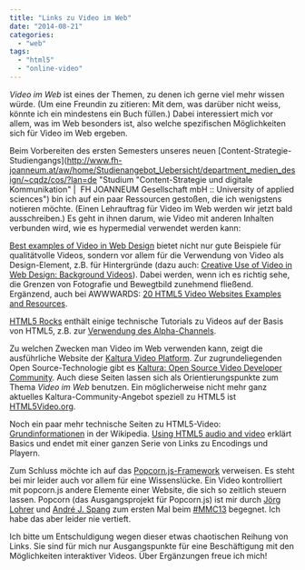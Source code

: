 ```yaml
---
title: "Links zu Video im Web"
date: "2014-08-21"
categories: 
  - "web"
tags: 
  - "html5"
  - "online-video"
---
```


_Video im Web_ ist eines der Themen, zu denen ich gerne viel mehr wissen würde. (Um eine Freundin zu zitieren: Mit dem, was darüber nicht weiss, könnte ich ein mindestens ein Buch füllen.) Dabei interessiert mich vor allem, was im Web besonders ist, also welche spezifischen Möglichkeiten sich für Video im Web ergeben.

Beim Vorbereiten des ersten Semesters unseres neuen [Content-Strategie-Studiengangs](http://www.fh-joanneum.at/aw/home/Studienangebot_Uebersicht/department_medien_design/~cqdz/cos/?lan=de "Studium "Content-Strategie und digitale Kommunikation" |  FH JOANNEUM Gesellschaft mbH :: University of applied sciences") bin ich auf ein paar Ressourcen gestoßen, die ich wenigstens notieren möchte. (Einen Lehrauftrag für Video im Web werden wir jetzt bald ausschreiben.) Es geht in ihnen darum, wie Video mit anderen Inhalten verbunden wird, wie es hypermedial verwendet werden kann:

[Best examples of Video in Web Design](http://www.awwwards.com/websites/video/ "Best examples of Video in Web Design | Inspiration") bietet nicht nur gute Beispiele für qualitätvolle Videos, sondern vor allem für die Verwendung von Video als Design-Element, z.B. für Hintergründe (dazu auch: [Creative Use of Video in Web Design: Background Videos](http://www.smashingmagazine.com/2011/01/06/creative-use-of-background-video-web-design-showcase/ "Creative Use of Video in Web Design: Background Videos | Smashing Magazine")). Dabei werden, wenn ich es richtig sehe, die Grenzen von Fotografie und Bewegtbild zunehmend fließend. Ergänzend, auch bei AWWWARDS: [20 HTML5 Video Websites Examples and Resources](http://www.awwwards.com/20-html5-video-websites-examples-and-resources.html "20 HTML5 Video Websites Examples and Resources").

[HTML5 Rocks](http://www.html5rocks.com/en/tutorials/es7/observe/?utm_source=html5rocks&utm_medium=banner&utm_campaign=es7-observe "HTML5 Rocks - A resource vor open web HTML5 developers") enthält einige technische Tutorials zu Videos auf der Basis von HTML5, z.B. zur [Verwendung des Alpha-Channels](http://updates.html5rocks.com/2013/07/Alpha-transparency-in-Chrome-video "Alpha transparency in Chrome video - HTML5Rocks Updates").

Zu welchen Zwecken man Video im Web verwenden kann, zeigt die ausführliche Website der [Kaltura Video Platform](http://corp.kaltura.com/ "Kaltura Video Platform"). Zur zugrundeliegenden Open Source-Technologie gibt es [Kaltura: Open Source Video Developer Community](http://www.kaltura.org/ "Kaltura: Open Source Video Developer Community | Leading the Open Video Revolution"). Auch diese Seiten lassen sich als Orientierungspunkte zum Thema _Video im Web_ benutzen. Ein möglicherweise nicht mehr ganz aktuelles Kaltura-Community-Angebot speziell zu HTML5 ist [HTML5Video.org](http://html5video.org/ "HTML5Video.org - HTML5 Video Library & Web Video Developer Community").

Noch ein paar mehr technische Seiten zu HTML5-Video: [Grundinformationen](http://en.wikipedia.org/wiki/HTML5_video "HTML5 video - Wikipedia, the free encyclopedia") in der Wikipedia. [Using HTML5 audio and video](https://developer.mozilla.org/de/docs/Web/HTML/Using_HTML5_audio_and_video "Using HTML5 audio and video - HTML | MDN") erklärt Basics und endet mit einer ganzen Serie von Links zu Encodings und Playern.

Zum Schluss möchte ich auf das [Popcorn.js-Framework](http://popcornjs.org/ "Popcorn.js | The HTML5 Media Framework") verweisen. Es steht bei mir leider auch vor allem für eine Wissenslücke. Ein Video kontrolliert mit popcorn.js andere Elemente einer Website, die sich so zeitlich steuern lassen. Popcorn (das Ausgangsprojekt für Popcorn.js) ist mir durch [Jörg Lohrer](https://twitter.com/empeiria "Jörg Lohrer (empeiria) auf Twitter") und [André J. Spang](https://twitter.com/Tastenspieler "André J. Spang (Tastenspieler) auf Twitter") zum ersten Mal beim [#MMC13](http://howtomooc.org/ "#MMC13 - der Open MOOC-Maker Course 2013 - Offene Online-Kurse konzipieren, planen und durchführen - gewusst wie!") begegnet. Ich habe das aber leider nie vertieft.

Ich bitte um Entschuldigung wegen dieser etwas chaotischen Reihung von Links. Sie sind für mich nur Ausgangspunkte für eine Beschäftigung mit den Möglichkeiten interaktiver Videos. Über Ergänzungen freue ich mich!
